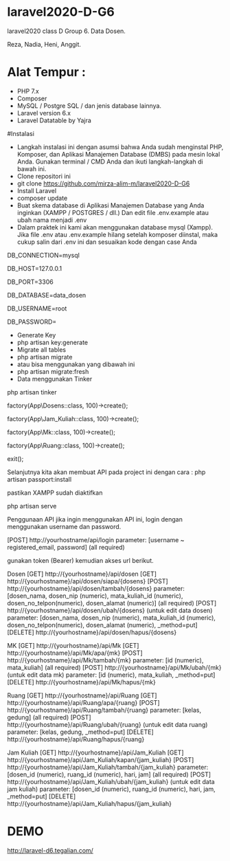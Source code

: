 # laravel2020-D-G6
laravel2020 class D Group 6. Data Dosen.

Reza, Nadia, Heni, Anggit.

# Alat Tempur :
- PHP 7.x
- Composer
- MySQL / Postgre SQL / dan jenis database lainnya.
- Laravel version 6.x
- Laravel Datatable by Yajra

#Instalasi
- Langkah instalasi ini dengan asumsi bahwa Anda sudah menginstal PHP, Komposer, dan Aplikasi Manajemen Database (DMBS) pada mesin lokal Anda. Gunakan terminal / CMD Anda dan ikuti langkah-langkah di bawah ini.
- Clone repositori ini
- git clone https://github.com/mirza-alim-m/laravel2020-D-G6
- Install Laravel
- composer update
- Buat skema database di Aplikasi Manajemen Database yang Anda inginkan (XAMPP / POSTGRES / dll.) Dan edit file .env.example atau ubah nama menjadi .env 
- Dalam praktek ini kami akan menggunakan database mysql (Xampp). Jika file .env atau .env.example hilang setelah komposer diinstal, maka cukup salin dari .env ini dan sesuaikan kode dengan case Anda

DB_CONNECTION=mysql

DB_HOST=127.0.0.1

DB_PORT=3306

DB_DATABASE=data_dosen

DB_USERNAME=root

DB_PASSWORD=

- Generate Key
- php artisan key:generate
- Migrate all tables
- php artisan migrate
- atau bisa menggunakan yang dibawah ini
- php artisan migrate:fresh
- Data menggunakan Tinker

php artisan tinker

factory(App\Dosens::class, 100)->create();

factory(App\Jam_Kuliah::class, 100)->create();

factory(App\Mk::class, 100)->create();

factory(App\Ruang::class, 100)->create();

exit();

Selanjutnya kita akan membuat API pada project ini dengan cara :
php artisan passport:install

pastikan XAMPP sudah diaktifkan

php artisan serve

Penggunaan API
jika ingin menggunakan API ini, login dengan menggunakan username dan password.

[POST] http://yourhostname/api/login
        parameter: [username ~ registered_email, password] (all required)


gunakan token (Bearer) kemudian akses url berikut.

Dosen
[GET] http://{yourhostname}/api/dosen
[GET] http://{yourhostname}/api/dosen/siapa/{dosens}
[POST] http://{yourhostname}/api/dosen/tambah/{dosens} 
        parameter: [dosen_nama, dosen_nip (numeric), mata_kuliah_id (numeric), dosen_no_telpon(numeric), dosen_alamat (numeric)] (all required)
[POST] http://{yourhostname}/api/dosen/ubah/{dosens} (untuk edit data dosen)
        parameter: [dosen_nama, dosen_nip (numeric), mata_kuliah_id (numeric), dosen_no_telpon(numeric), dosen_alamat (numeric), _method=put]
[DELETE] http://{yourhostname}/api/dosen/hapus/{dosens}

MK
[GET] http://{yourhostname}/api/Mk
[GET] http://{yourhostname}/api/Mk/apa/{mk}
[POST] http://{yourhostname}/api/Mk/tambah/{mk}
        parameter: [id (numeric), mata_kuliah] (all required)
[POST] http://{yourhostname}/api/Mk/ubah/{mk} (untuk edit data mk)
        parameter: [id (numeric), mata_kuliah, _method=put]
[DELETE] http://{yourhostname}/api/Mk/hapus/{mk}

Ruang
[GET] http://{yourhostname}/api/Ruang
[GET] http://{yourhostname}/api/Ruang/apa/{ruang}
[POST] http://{yourhostname}/api/Ruang/tambah/{ruang}
        parameter: [kelas, gedung] (all required)
[POST] http://{yourhostname}/api/Ruang/ubah/{ruang} (untuk edit data ruang)
        parameter: [kelas, gedung, _method=put]
[DELETE] http://{yourhostname}/api/Ruang/hapus/{ruang}

Jam Kuliah
[GET] http://{yourhostname}/api/Jam_Kuliah
[GET] http://{yourhostname}/api/Jam_Kuliah/kapan/{jam_kuliah}
[POST] http://{yourhostname}/api/Jam_Kuliah/tambah/{jam_kuliah}
        parameter: [dosen_id (numeric), ruang_id (numeric), hari, jam] (all required)
[POST] http://{yourhostname}/api/Jam_Kuliah/ubah/{jam_kuliah} (untuk edit data jam kuliah)
        parameter: [dosen_id (numeric), ruang_id (numeric), hari, jam, _method=put]
[DELETE] http://{yourhostname}/api/Jam_Kuliah/hapus/{jam_kuliah}
# DEMO
http://laravel-d6.tegalian.com/
